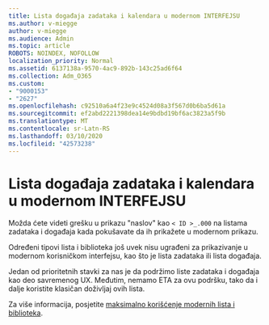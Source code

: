```yaml
---
title: Lista događaja zadataka i kalendara u modernom INTERFEJSU
ms.author: v-miegge
author: v-miegge
ms.audience: Admin
ms.topic: article
ROBOTS: NOINDEX, NOFOLLOW
localization_priority: Normal
ms.assetid: 6137138a-9570-4ac9-892b-143c25ad6f64
ms.collection: Adm_O365
ms.custom:
- "9000153"
- "2627"
ms.openlocfilehash: c92510a6a4f23e9c4524d08a3f567d0b6ba5d61a
ms.sourcegitcommit: ef2abd2221398dea14e9bdbd19bf6ac3823a5f9b
ms.translationtype: MT
ms.contentlocale: sr-Latn-RS
ms.lasthandoff: 03/10/2020
ms.locfileid: "42573238"
---
```

# <a name="task-and-calendar-event-list-in-modern-ui"></a>Lista događaja zadataka i kalendara u modernom INTERFEJSU

Možda ćete videti grešku u prikazu "naslov" kao `< ID >_.000` na listama zadataka i događaja kada pokušavate da ih prikažete u modernom prikazu.

Određeni tipovi lista i biblioteka još uvek nisu ugrađeni za prikazivanje u modernom korisničkom interfejsu, kao što je lista zadataka ili lista događaja.

Jedan od prioritetnih stavki za nas je da podržimo liste zadataka i događaja kao deo savremenog UX. Međutim, nemamo ETA za ovu podršku, tako da i dalje koristite klasičan doživljaj ovih lista.

Za više informacija, posjetite [maksimalno korišćenje modernih lista i biblioteka](https://docs.microsoft.com/sharepoint/dev/transform/modernize-userinterface-lists-and-libraries).

